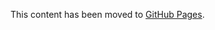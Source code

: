This content has been moved to [GitHub Pages](https://microsoft.github.io/vs-threading/analyzers/VSTHRD108.html).
